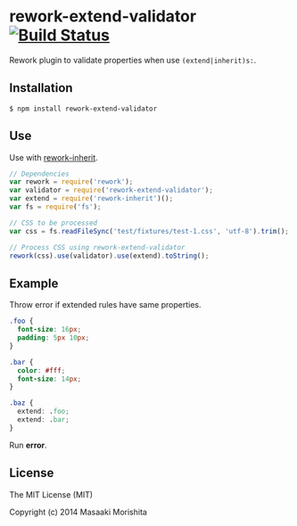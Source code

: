 # rework-extend-validator [![Build Status](https://travis-ci.org/morishitter/rework-extend-validator.svg)](https://travis-ci.org/morishitter/rework-extend-validator)

Rework plugin to validate properties when use `(extend|inherit)s:`.

## Installation

```shell
$ npm install rework-extend-validator
```

## Use

Use with [rework-inherit](https://github.com/reworkcss/rework-inherit/).

```javascript
// Dependencies
var rework = require('rework');
var validator = require('rework-extend-validator');
var extend = require('rework-inherit')();
var fs = require('fs');

// CSS to be processed
var css = fs.readFileSync('test/fixtures/test-1.css', 'utf-8').trim();

// Process CSS using rework-extend-validator
rework(css).use(validator).use(extend).toString();
```

## Example

Throw error if extended rules have same properties.

```css
.foo {
  font-size: 16px;
  padding: 5px 10px;
}

.bar {
  color: #fff;
  font-size: 14px;
}

.baz {
  extend: .foo;
  extend: .bar;
}
```

Run **error**.

## License

The MIT License (MIT)

Copyright (c) 2014 Masaaki Morishita
